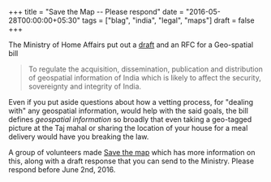 +++
title = "Save the Map -- Please respond"
date = "2016-05-28T00:00:00+05:30"
tags = ["blag", "india", "legal", "maps"]
draft = false
+++

The Ministry of Home Affairs put out a [draft](http://mha.nic.in/sites/upload_files/mha/files/GeospatialBill_05052016_eve.pdf) and an RFC for a Geo-spatial bill

> To regulate the acquisition, dissemination, publication and distribution of
> geospatial information of India which is likely to affect the security,
> sovereignty and integrity of India.

Even if you put aside questions about how a vetting process, for "dealing with"
any geospatial information, would help with the said goals, the bill defines
_geospatial information_ so broadly that even taking a geo-tagged picture at
the Taj mahal or sharing the location of your house for a meal delivery would
have you breaking the law.

A group of volunteers made [Save the map](http://savethemap.in) which has more information on this,
along with a draft response that you can send to the Ministry.  Please respond
before June 2nd, 2016.
